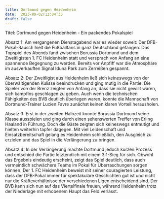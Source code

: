 ```yaml
---
title: Dortmund gegen Heidenheim
date:  2023-09-02T12:04:35
draft: false
---
```


Titel: Dortmund gegen Heidenheim - Ein packendes Pokalspiel

Absatz 1:
Am vergangenen Dienstagabend war es wieder soweit: Der DFB-Pokal-Rausch hielt die Fußballfans in ganz Deutschland gefangen. Das Topspiel des Abends fand zwischen Borussia Dortmund und dem Zweitligisten 1. FC Heidenheim statt und versprach von Anfang an eine spannende Begegnung zu werden. Bereits vor Anpfiff war die Atmosphäre im ausverkauften Signal Iduna Park zum Zerreißen gespannt.

Absatz 2:
Der Zweitligist aus Heidenheim ließ sich keineswegs von der überwältigenden Kulisse beeindrucken und ging mutig in die Partie. Die Spieler von der Brenz zeigten von Anfang an, dass sie nicht gewillt waren, sich kampflos geschlagen zu geben. Auch wenn die technischen Fähigkeiten des BVB deutlich überlegen waren, konnte die Mannschaft von Dortmund-Trainer Lucien Favre zunächst keinen klaren Vorteil herausholen.

Absatz 3:
Erst in der zweiten Halbzeit konnte Borussia Dortmund seine Klasse ausspielen und ging durch einen sehenswerten Treffer von Erling Haaland in Führung. Doch die Gäste zeigten sich keineswegs entmutigt und hielten weiterhin tapfer dagegen. Mit viel Leidenschaft und Einsatzbereitschaft gelang es Heidenheim schließlich, den Ausgleich zu erzielen und das Spiel in die Verlängerung zu bringen.

Absatz 4:
In der Verlängerung machte Dortmund jedoch kurzen Prozess und entschied die Partie letztendlich mit einem 3:1-Sieg für sich. Obwohl das Ergebnis eindeutig erscheint, zeigt das Spiel deutlich, dass auch vermeintlich schwächere Teams im Pokal für Überraschungen sorgen können. Der 1. FC Heidenheim beweist mit seiner couragierten Leistung, dass der DFB-Pokal immer für spektakuläre Geschichten gut ist und nicht nur die Kräfteverhältnisse der verschiedenen Ligen entscheidend sind. Der BVB kann sich nun auf das Viertelfinale freuen, während Heidenheim trotz der Niederlage mit erhobenem Haupt das Feld verlässt.